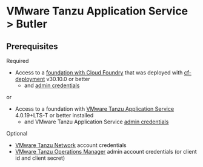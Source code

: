 # VMware Tanzu Application Service > Butler

## Prerequisites

Required

* Access to a [foundation with Cloud Foundry](https://docs.cloudfoundry.org/deploying/cf-deployment/index.html) that was deployed with [cf-deployment](https://github.com/cloudfoundry/cf-deployment/releases) v30.10.0 or better
  * and [admin credentials](https://docs.cloudfoundry.org/uaa/uaa-user-management.html#creating-admin-users)

or

* Access to a foundation with [VMware Tanzu Application Service](https://tanzu.vmware.com/platform/vmware-tanzu-application-service) 4.0.19+LTS-T or better installed
  * and VMware Tanzu Application Service [admin credentials](https://docs.vmware.com/en/VMware-Tanzu-Application-Service/4.0/tas-for-vms/uaa-user-management.html#create-an-admin-user-0)

Optional

* [VMware Tanzu Network](https://network.pivotal.io) account credentials
* [VMware Tanzu Operations Manager](https://tanzu.vmware.com/platform/pcf-components/pcf-ops-manager) admin account credentials (or client id and client secret)
